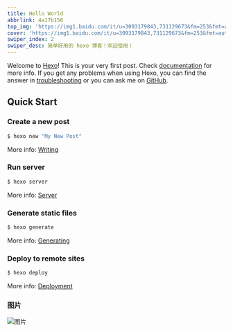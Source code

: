 ```yaml
---
title: Hello World
abbrlink: 4a17b156
top_img: 'https://img1.baidu.com/it/u=3093179843,731129673&fm=253&fmt=auto&app=138&f=JPEG?w=952&h=500'
cover: 'https://img1.baidu.com/it/u=3093179843,731129673&fm=253&fmt=auto&app=138&f=JPEG?w=952&h=500'
swiper_index: 2
swiper_desc: 简单好用的 hexo 博客！欢迎使用！
---
```

Welcome to [Hexo](https://hexo.io/)! This is your very first post. Check [documentation](https://hexo.io/docs/) for more info. If you get any problems when using Hexo, you can find the answer in [troubleshooting](https://hexo.io/docs/troubleshooting.html) or you can ask me on [GitHub](https://github.com/hexojs/hexo/issues).

## Quick Start

### Create a new post

``` bash
$ hexo new "My New Post"
```

More info: [Writing](https://hexo.io/docs/writing.html)

### Run server

``` bash
$ hexo server
```

More info: [Server](https://hexo.io/docs/server.html)

### Generate static files

``` bash
$ hexo generate
```

More info: [Generating](https://hexo.io/docs/generating.html)

### Deploy to remote sites

``` bash
$ hexo deploy
```

More info: [Deployment](https://hexo.io/docs/one-command-deployment.html)

### 图片
![图片](https://wallpaperm.cmcm.com/d5930dbadd09bfeec767d7c538f92445.jpg)